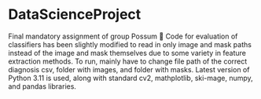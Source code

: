 ﻿# DataScienceProject
Final mandatory assignment of group Possum 🦡
Code for evaluation of classifiers has been slightly modified to read in only image and mask paths instead of the image and mask themselves due to some variety in feature extraction methods. To run, mainly have to change file path of the correct diagnosis csv, folder with images, and folder with masks. Latest version of Python 3.11 is used, along with standard cv2, mathplotlib, ski-mage, numpy, and pandas libraries.
